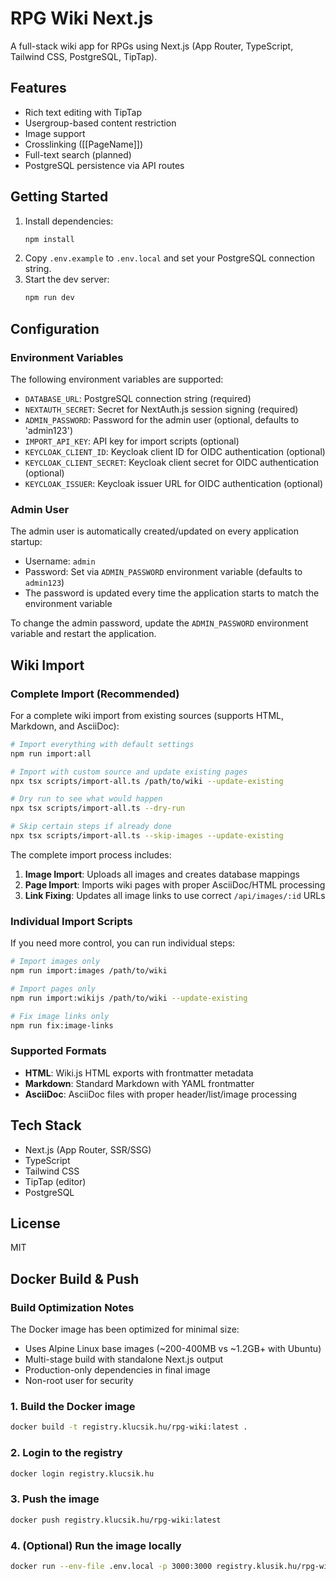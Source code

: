 # RPG Wiki Next.js

A full-stack wiki app for RPGs using Next.js (App Router, TypeScript, Tailwind CSS, PostgreSQL, TipTap).

## Features
- Rich text editing with TipTap
- Usergroup-based content restriction
- Image support
- Crosslinking ([[PageName]])
- Full-text search (planned)
- PostgreSQL persistence via API routes

## Getting Started
1. Install dependencies:
   ```bash
   npm install
   ```
2. Copy `.env.example` to `.env.local` and set your PostgreSQL connection string.
3. Start the dev server:
   ```bash
   npm run dev
   ```

## Configuration

### Environment Variables

The following environment variables are supported:

- `DATABASE_URL`: PostgreSQL connection string (required)
- `NEXTAUTH_SECRET`: Secret for NextAuth.js session signing (required)
- `ADMIN_PASSWORD`: Password for the admin user (optional, defaults to 'admin123')
- `IMPORT_API_KEY`: API key for import scripts (optional)
- `KEYCLOAK_CLIENT_ID`: Keycloak client ID for OIDC authentication (optional)
- `KEYCLOAK_CLIENT_SECRET`: Keycloak client secret for OIDC authentication (optional)
- `KEYCLOAK_ISSUER`: Keycloak issuer URL for OIDC authentication (optional)

### Admin User

The admin user is automatically created/updated on every application startup:
- Username: `admin`
- Password: Set via `ADMIN_PASSWORD` environment variable (defaults to `admin123`)
- The password is updated every time the application starts to match the environment variable

To change the admin password, update the `ADMIN_PASSWORD` environment variable and restart the application.

## Wiki Import

### Complete Import (Recommended)
For a complete wiki import from existing sources (supports HTML, Markdown, and AsciiDoc):

```bash
# Import everything with default settings
npm run import:all

# Import with custom source and update existing pages
npx tsx scripts/import-all.ts /path/to/wiki --update-existing

# Dry run to see what would happen
npx tsx scripts/import-all.ts --dry-run

# Skip certain steps if already done
npx tsx scripts/import-all.ts --skip-images --update-existing
```

The complete import process includes:
1. **Image Import**: Uploads all images and creates database mappings
2. **Page Import**: Imports wiki pages with proper AsciiDoc/HTML processing  
3. **Link Fixing**: Updates all image links to use correct `/api/images/:id` URLs

### Individual Import Scripts
If you need more control, you can run individual steps:

```bash
# Import images only
npm run import:images /path/to/wiki

# Import pages only  
npm run import:wikijs /path/to/wiki --update-existing

# Fix image links only
npm run fix:image-links
```

### Supported Formats
- **HTML**: Wiki.js HTML exports with frontmatter metadata
- **Markdown**: Standard Markdown with YAML frontmatter
- **AsciiDoc**: AsciiDoc files with proper header/list/image processing

## Tech Stack
- Next.js (App Router, SSR/SSG)
- TypeScript
- Tailwind CSS
- TipTap (editor)
- PostgreSQL

## License
MIT

## Docker Build & Push

### Build Optimization Notes
The Docker image has been optimized for minimal size:
- Uses Alpine Linux base images (~200-400MB vs ~1.2GB+ with Ubuntu)
- Multi-stage build with standalone Next.js output
- Production-only dependencies in final image
- Non-root user for security

### 1. Build the Docker image
```bash
docker build -t registry.klucsik.hu/rpg-wiki:latest .
```

### 2. Login to the registry
```bash
docker login registry.klucsik.hu
```

### 3. Push the image
```bash
docker push registry.klucsik.hu/rpg-wiki:latest
```

### 4. (Optional) Run the image locally
```bash
docker run --env-file .env.local -p 3000:3000 registry.klusik.hu/rpg-wiki:latest
```
